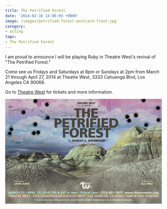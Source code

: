```yaml
---
title: The Petrified Forest
date: '2014-02-16 14:06:04 +0000'
image: /images/petrified-forest-postcard-front.jpg
category:
- acting
tags:
- The Petrified Forest
---
```

I am proud to announce I will be playing Ruby in Theatre West's revival of "The
Petrified Forest."

Come see us Fridays and Saturdays at 8pm or Sundays at 2pm from March 21 through
April 27, 2014 at Theatre West, 3333 Cahuenga Blvd, Los Angeles CA 90068.

Go to [Theatre West](https://theatrewest.org/onstage/petrifiedforest/) for
tickets and more information.

![The Petrified Forest](/images/petrified-forest-postcard-front.jpg)
